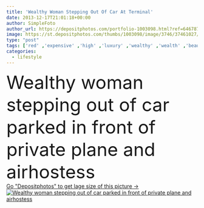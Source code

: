```yaml
---
title: 'Wealthy Woman Stepping Out Of Car At Terminal'
date: 2013-12-17T21:01:18+00:00
author: SimpleFoto
author_url: https://depositphotos.com/portfolio-1003098.html?ref=64678756
image: https://st.depositphotos.com/thumbs/1003098/image/3746/37461027/api_thumb_450.jpg?forcejpeg=true
type: "post"
tags: ['red' ,'expensive' ,'high' ,'luxury' ,'wealthy' ,'wealth' ,'beautiful' ,'celebrity' ,'day' ,'business' ,'person' ,'elegance' ,'travel' ,'girl' ,'female' ,'young' ,'people' ,'women' ,'beauty' ,'model' ,'success' ,'transportation' ,'natural' ,'rich' ,'style' ,'carpet' ,'car' ,'fashion' ,'open' ,'star' ,'elegant' ,'glamour' ,'woman' ,'lifestyle' ,'door' ,'private' ,'out' ,'famous' ,'in' ,'vogue' ,'front' ,'heels' ,'plane' ,'airplane' ,'jet' ,'of' ,'airport' ,'vip' ,'and' ,'diva' ]
categories: 
  - lifestyle
---
```

<div aling="center">
            <font size="60"> Wealthy woman stepping out of car parked in front of private plane and airhostess</font>   
</div>
<div>
    <a href='https://st.depositphotos.com/thumbs/1003098/image/3746/37461027/api_thumb_450.jpg?forcejpeg=true?ref=64678756' target=_blank > Go "Depositphotos" to get lage size of this picture ->
        <img href='https://st.depositphotos.com/thumbs/1003098/image/3746/37461027/api_thumb_450.jpg?forcejpeg=true?ref=64678756' src='https://st.depositphotos.com/1003098/3746/i/950/depositphotos_37461027-stock-photo-wealthy-woman-stepping-out-of.jpg?forcejpeg=true' alt='Wealthy woman stepping out of car parked in front of private plane and airhostess' >
    </a>
</div>
